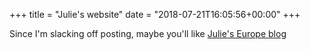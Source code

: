 +++
title = "Julie's website"
date = "2018-07-21T16:05:56+00:00"
+++

Since I'm slacking off posting, maybe you'll like <a href="https://laflaneriebejuled.wordpress.com">Julie's Europe blog</a>
			